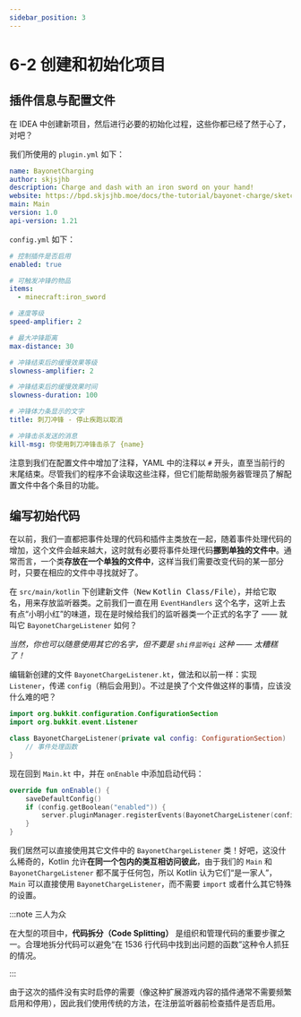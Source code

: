 ```yaml
---
sidebar_position: 3
---
```


# 6-2 创建和初始化项目

## 插件信息与配置文件

在 IDEA 中创建新项目，然后进行必要的初始化过程，这些你都已经了然于心了，对吧？

我们所使用的 `plugin.yml` 如下：

```yaml
name: BayonetCharging
author: skjsjhb
description: Charge and dash with an iron sword on your hand!
website: https://bpd.skjsjhb.moe/docs/the-tutorial/bayonet-charge/sketch
main: Main
version: 1.0
api-version: 1.21
```

`config.yml` 如下：

```yaml
# 控制插件是否启用
enabled: true

# 可触发冲锋的物品
items:
  - minecraft:iron_sword

# 速度等级
speed-amplifier: 2

# 最大冲锋距离
max-distance: 30

# 冲锋结束后的缓慢效果等级
slowness-amplifier: 2

# 冲锋结束后的缓慢效果时间
slowness-duration: 100

# 冲锋体力条显示的文字
title: 刺刀冲锋 - 停止疾跑以取消

# 冲锋击杀发送的消息
kill-msg: 你使用刺刀冲锋击杀了 {name}
```

注意到我们在配置文件中增加了注释，YAML 中的注释以 `#` 开头，直至当前行的末尾结束。尽管我们的程序不会读取这些注释，但它们能帮助服务器管理员了解配置文件中各个条目的功能。

## 编写初始代码

在以前，我们一直都把事件处理的代码和插件主类放在一起，随着事件处理代码的增加，这个文件会越来越大，这时就有必要将事件处理代码**挪到单独的文件中**。通常而言，一个类**存放在一个单独的文件中**，这样当我们需要改变代码的某一部分时，只要在相应的文件中寻找就好了。

在 `src/main/kotlin` 下创建新文件（<kbd>New</kbd> <kbd>Kotlin Class/File</kbd>），并给它取名，用来存放监听器类。之前我们一直在用 `EventHandlers` 这个名字，这听上去有点“小明小红”的味道，现在是时候给我们的监听器类一个正式的名字了 —— 就叫它 `BayonetChargeListener` 如何？

*当然，你也可以随意使用其它的名字，但不要是 `shi件监听qi` 这种 —— 太糟糕了！*

编辑新创建的文件 `BayonetChargeListener.kt`，做法和以前一样：实现 `Listener`，传递 `config`（稍后会用到）。不过是换了个文件做这样的事情，应该没什么难的吧？

```kotlin
import org.bukkit.configuration.ConfigurationSection
import org.bukkit.event.Listener

class BayonetChargeListener(private val config: ConfigurationSection) : Listener {
    // 事件处理函数
}
```

现在回到 `Main.kt` 中，并在 `onEnable` 中添加启动代码：

```kotlin
override fun onEnable() {
    saveDefaultConfig()
    if (config.getBoolean("enabled")) {
        server.pluginManager.registerEvents(BayonetChargeListener(config), this)
    }
}
```

我们居然可以直接使用其它文件中的 `BayonetChargeListener` 类！好吧，这没什么稀奇的，Kotlin 允许**在同一个包内的类互相访问彼此**，由于我们的 `Main` 和 `BayonetChargeListener` 都不属于任何包，所以 Kotlin 认为它们“是一家人”，`Main` 可以直接使用 `BayonetChargeListener`，而不需要 `import` 或者什么其它特殊的设置。

:::note 三人为众

在大型的项目中，**代码拆分（Code Splitting）** 是组织和管理代码的重要步骤之一。合理地拆分代码可以避免“在 1536 行代码中找到出问题的函数”这种令人抓狂的情况。

:::

由于这次的插件没有实时启停的需要（像这种扩展游戏内容的插件通常不需要频繁启用和停用），因此我们使用传统的方法，在注册监听器前检查插件是否启用。